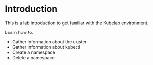 # Introduction

This is a lab introduction to get familiar with the Kubelab environment.

Learn how to:
- Gather information about the cluster
- Gather information about kubectl
- Create a namespace
- Delete a namespace